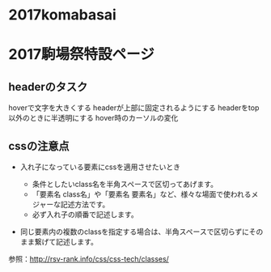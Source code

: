 # 2017komabasai
# 2017駒場祭特設ページ

## headerのタスク

 hoverで文字を大きくする
 headerが上部に固定されるようにする
 headerをtop以外のときに半透明にする
 hover時のカーソルの変化

## cssの注意点
- 入れ子になっている要素にcssを適用させたいとき
    - 条件としたいclass名を半角スペースで区切ってあげます。
    - 「要素名 class名」や「要素名 要素名」など、様々な場面で使われるメジャーな記述方法です。
    - 必ず入れ子の順番で記述します。

- 同じ要素内の複数のclassを指定する場合は、半角スペースで区切らずにそのまま繋げて記述します。

参照：http://rsv-rank.info/css/css-tech/classes/

